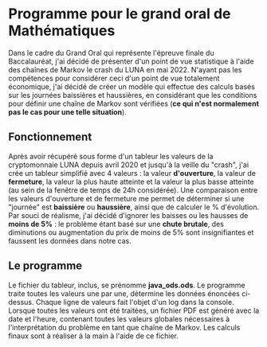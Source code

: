 # Programme pour le grand oral de Mathématiques
Dans le cadre du Grand Oral qui représente l'épreuve finale du Baccalauréat, j'ai décidé de présenter d'un point de vue statistique à l'aide des chaînes de Markov le crash du LUNA en mai 2022. N'ayant pas les compétences pour considérer ceci d'un point de vue totalement économique, j'ai décidé de créer un modèle qui effectue des calculs basés sur les journées baissières et haussières, en considérant que les conditions pour définir une chaîne de Markov sont vérifiées (**ce qui n'est normalement pas le cas pour une telle situation**).

## Fonctionnement
Après avoir récupéré sous forme d'un tableur les valeurs de la cryptomonnaie LUNA depuis avril 2020 et jusqu'à la veille du "crash", j'ai crée un tableur simplifié avec 4 valeurs : la valeur **d'ouverture**, la valeur de **fermeture**, la valeur la plus haute atteinte et la valeur la plus basse atteinte (au sein de la fenêtre de temps de 24h considérée).
Une comparaison entre les valeurs d'ouverture et de fermeture me permet de déterminer si une "journée" est **baissière** ou **haussière**, ainsi que de calculer le % d'évolution. Par souci de réalisme, j'ai décidé d'ignorer les baisses ou les hausses de **moins de 5%** : le problème étant basé sur une **chute brutale**, des diminutions ou augmentation du prix de moins de 5% sont insignifiantes et faussent les données dans notre cas.

## Le programme
Le fichier du tableur, inclus, se prénomme **java_ods.ods**. Le programme traite toutes les valeurs une par une, détermine les données énoncées ci-dessus. Chaque ligne de valeurs fait l'objet d'un log dans la console.
Lorsque toutes les valeurs ont été traitées, un fichier PDF est généré avec la date et l'heure, contenant toutes les valeurs globales nécessaires à l'interprétation du problème en tant que chaîne de Markov. Les calculs finaux sont à réaliser à la main à l'aide de ce fichier.